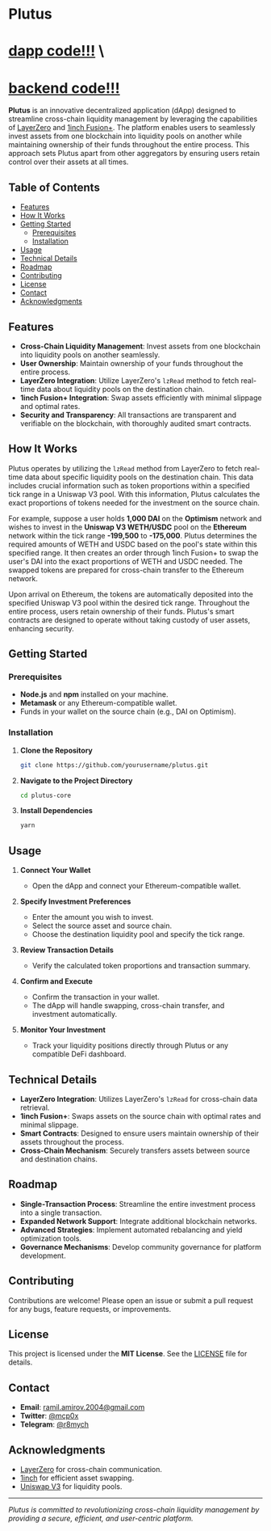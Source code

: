 # Plutus

# [dapp code!!!](https://github.com/plutus-cash/plutus-app) \\
# [backend code!!!](https://github.com/plutus-cash/plutus-backend)

**Plutus** is an innovative decentralized application (dApp) designed to streamline cross-chain liquidity management by leveraging the capabilities of [LayerZero](https://layerzero.network/) and [1inch Fusion+](https://1inch.io/). The platform enables users to seamlessly invest assets from one blockchain into liquidity pools on another while maintaining ownership of their funds throughout the entire process. This approach sets Plutus apart from other aggregators by ensuring users retain control over their assets at all times.

## Table of Contents

- [Features](#features)
- [How It Works](#how-it-works)
- [Getting Started](#getting-started)
  - [Prerequisites](#prerequisites)
  - [Installation](#installation)
- [Usage](#usage)
- [Technical Details](#technical-details)
- [Roadmap](#roadmap)
- [Contributing](#contributing)
- [License](#license)
- [Contact](#contact)
- [Acknowledgments](#acknowledgments)

## Features

- **Cross-Chain Liquidity Management**: Invest assets from one blockchain into liquidity pools on another seamlessly.
- **User Ownership**: Maintain ownership of your funds throughout the entire process.
- **LayerZero Integration**: Utilize LayerZero's `lzRead` method to fetch real-time data about liquidity pools on the destination chain.
- **1inch Fusion+ Integration**: Swap assets efficiently with minimal slippage and optimal rates.
- **Security and Transparency**: All transactions are transparent and verifiable on the blockchain, with thoroughly audited smart contracts.

## How It Works

Plutus operates by utilizing the `lzRead` method from LayerZero to fetch real-time data about specific liquidity pools on the destination chain. This data includes crucial information such as token proportions within a specified tick range in a Uniswap V3 pool. With this information, Plutus calculates the exact proportions of tokens needed for the investment on the source chain.

For example, suppose a user holds **1,000 DAI** on the **Optimism** network and wishes to invest in the **Uniswap V3 WETH/USDC** pool on the **Ethereum** network within the tick range **-199,500** to **-175,000**. Plutus determines the required amounts of WETH and USDC based on the pool's state within this specified range. It then creates an order through 1inch Fusion+ to swap the user's DAI into the exact proportions of WETH and USDC needed. The swapped tokens are prepared for cross-chain transfer to the Ethereum network.

Upon arrival on Ethereum, the tokens are automatically deposited into the specified Uniswap V3 pool within the desired tick range. Throughout the entire process, users retain ownership of their funds. Plutus's smart contracts are designed to operate without taking custody of user assets, enhancing security.

## Getting Started

### Prerequisites

- **Node.js** and **npm** installed on your machine.
- **Metamask** or any Ethereum-compatible wallet.
- Funds in your wallet on the source chain (e.g., DAI on Optimism).

### Installation

1. **Clone the Repository**

   ```bash
   git clone https://github.com/yourusername/plutus.git
   ```

2. **Navigate to the Project Directory**

   ```bash
   cd plutus-core
   ```

3. **Install Dependencies**

   ```bash
   yarn
   ```

## Usage

1. **Connect Your Wallet**

   - Open the dApp and connect your Ethereum-compatible wallet.

2. **Specify Investment Preferences**

   - Enter the amount you wish to invest.
   - Select the source asset and source chain.
   - Choose the destination liquidity pool and specify the tick range.

3. **Review Transaction Details**

   - Verify the calculated token proportions and transaction summary.

4. **Confirm and Execute**

   - Confirm the transaction in your wallet.
   - The dApp will handle swapping, cross-chain transfer, and investment automatically.

5. **Monitor Your Investment**

   - Track your liquidity positions directly through Plutus or any compatible DeFi dashboard.

## Technical Details

- **LayerZero Integration**: Utilizes LayerZero's `lzRead` for cross-chain data retrieval.
- **1inch Fusion+**: Swaps assets on the source chain with optimal rates and minimal slippage.
- **Smart Contracts**: Designed to ensure users maintain ownership of their assets throughout the process.
- **Cross-Chain Mechanism**: Securely transfers assets between source and destination chains.

## Roadmap

- **Single-Transaction Process**: Streamline the entire investment process into a single transaction.
- **Expanded Network Support**: Integrate additional blockchain networks.
- **Advanced Strategies**: Implement automated rebalancing and yield optimization tools.
- **Governance Mechanisms**: Develop community governance for platform development.

## Contributing

Contributions are welcome! Please open an issue or submit a pull request for any bugs, feature requests, or improvements.

## License

This project is licensed under the **MIT License**. See the [LICENSE](LICENSE) file for details.

## Contact

- **Email**: [ramil.amirov.2004@gmail.com](mailto:ramil.amirov.2004@gmail.com)
- **Twitter**: [@mcp0x](https://x.com/mcp0x)
- **Telegram**: [@r8mych](https://t.me/r8mych)

## Acknowledgments

- [LayerZero](https://layerzero.network/) for cross-chain communication.
- [1inch](https://1inch.io/) for efficient asset swapping.
- [Uniswap V3](https://uniswap.org/) for liquidity pools.

---

*Plutus is committed to revolutionizing cross-chain liquidity management by providing a secure, efficient, and user-centric platform.*